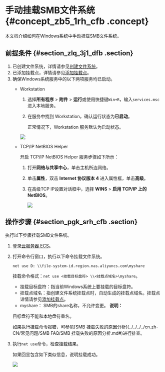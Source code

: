 # 手动挂载SMB文件系统 {#concept_zb5_1rh_cfb .concept}

本文档介绍如何在Windows系统中手动挂载SMB文件系统。

## 前提条件 {#section_zlq_3j1_dfb .section}

1.  已创建文件系统，详情请参见[创建文件系统](cn.zh-CN/用户指南/管理文件系统.md#section_5jo_0kj_jn5)。
2.  已添加挂载点，详情请参见[添加挂载点](cn.zh-CN/用户指南/管理挂载点.md#section_6xi_a3u_zkq)。
3.  确保Windows系统服务中的以下两项服务均已启动。
    -   Workstation

        1.  选择**所有程序** \> **附件** \> **运行**或使用快捷键`Win+R`，输入`services.msc`进入本地服务。
        2.  在服务中找到 Workstation，确认运行状态为**已启动**。

            正常情况下，Workstation 服务默认为启动状态。

        ![](http://static-aliyun-doc.oss-cn-hangzhou.aliyuncs.com/assets/img/21209/156264247342055_zh-CN.png)

    -   TCP/IP NetBIOS Helper

        开启 TCP/IP NetBIOS Helper 服务步骤如下所示：

        1.  打开**网络与共享中心**，单击主机所连网络。
        2.  单击**属性**，双击 **Internet 协议版本 4** 进入属性框，单击**高级**。
        3.  在高级TCP IP设置对话框中，选择 **WINS** \> **启用 TCP/IP 上的 NetBIOS**。

            ![](http://static-aliyun-doc.oss-cn-hangzhou.aliyuncs.com/assets/img/21209/156264247342056_zh-CN.png)


## 操作步骤 {#section_pgk_srh_cfb .section}

执行以下步骤挂载SMB文件系统。

1.  登录[云服务器 ECS](https://ecs.console.aliyun.com/)。
2.  打开命令行窗口，执行以下命令挂载文件系统。

    ``` {#codeblock_qt9_gik_x61}
    net use D: \\file-system-id.region.nas.aliyuncs.com\myshare
    ```

    挂载命令格式：`net use <挂载目标盘符> \\<挂载点域名>\myshare`。

    -   挂载目标盘符：指当前Windows系统上要挂载的目标盘符。
    -   挂载点域名：指创建文件系统挂载点时，自动生成的挂载点域名。挂载点详情请参见[添加挂载点](cn.zh-CN/快速入门/容量型__性能型NAS/Windows系统.md#)。
    -   myshare： SMB的share名称，不允许变更。
    **说明：** 

    目标盘符不能和本地盘符重名。

    如果执行挂载命令报错，可参见[SMB 挂载失败的原因分析](../../../../cn.zh-CN/常见问题/SMB FAQ/SMB 挂载失败的原因分析.md#)进行排查。

3.  执行`net use`命令，检查挂载结果。

    如果回显包含如下类似信息，说明挂载成功。

    ![](http://static-aliyun-doc.oss-cn-hangzhou.aliyuncs.com/assets/img/21209/156264247349545_zh-CN.png)


